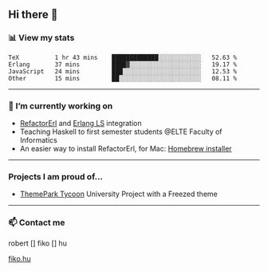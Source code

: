 ## Hi there 👋

### 📊 View my stats

<!--START_SECTION:waka-->

```text
TeX          1 hr 43 mins    █████████████░░░░░░░░░░░░   52.63 %
Erlang       37 mins         ████▓░░░░░░░░░░░░░░░░░░░░   19.17 %
JavaScript   24 mins         ███░░░░░░░░░░░░░░░░░░░░░░   12.53 %
Other        15 mins         ██░░░░░░░░░░░░░░░░░░░░░░░   08.11 %
```

<!--END_SECTION:waka-->


---

### 🔭 I’m currently working on
- [RefactorErl](https://plc.inf.elte.hu/erlang/) and [Erlang LS](https://erlang-ls.github.io) integration
- Teaching Haskell to first semester students @ELTE Faculty of Informatics
- An easier way to install RefactorErl, for Mac: [Homebrew installer](https://github.com/robertfiko/homebrew-referl-installer)

---
### Projects I am proud of...
- [ThemePark Tycoon](https://szofttech.inf.elte.hu/szofttech/public/csip-42) University Project with a Freezed theme
---


### 📫 Contact me
robert [] fiko [] hu

[fiko.hu](https://fiko.hu)


<!--
**robertfiko/robertfiko** is a ✨ _special_ ✨ repository because its `README.md` (this file) appears on your GitHub profile.

Here are some ideas to get you started:

- 🔭 I’m currently working on ...
- 🌱 I’m currently learning ...
- 👯 I’m looking to collaborate on ...
- 🤔 I’m looking for help with ...
- 💬 Ask me about ...
- 📫 How to reach me: ...
- 😄 Pronouns: ...
- ⚡ Fun fact: ...
-->
